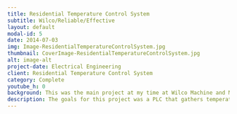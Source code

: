 ```yaml
---
title: Residential Temperature Control System
subtitle: Wilco/Reliable/Effective 
layout: default
modal-id: 5
date: 2014-07-03
img: Image-ResidentialTemperatureControlSystem.jpg
thumbnail: CoverImage-ResidentialTemperatureControlSystem.jpg
alt: image-alt
project-date: Electrical Engineering
client: Residential Temperature Control System
category: Complete
youtube_h: 0
background: This was the main project at my time at Wilco Machine and Mold. Our client needed a way to control and monitor the temperature of 3 units and the heat should go down at night to save energy.
description: The goals for this project was a PLC that gathers temperature data from each units, outside and boiler to control the three valves for each room and the boiler valve. The user should be able to set the temperature of each units and also be able to set the value of drop in temperature at night. The controls was kept simple by monitoring the temperature with time de-bouncing to decide when to turn on and off the relays that were controlling the valves. From the user interface, you can change all the variables to get the optimal setting you wanted. The outside temperature data was used to automatically adjust the boiler temperature change rate, according to the weather outside. This let us decrease the over and undershoot in the boiler temperature and therefore, decreasing the over and undershoot of individual apartment. This was a great project that taught me PLC programming, electrical wiring, user experience and little bit of controls algorithm and real life problems that comes with it.
---
```


